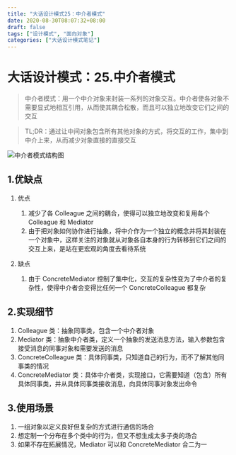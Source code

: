 ```yaml
---
title: "大话设计模式25：中介者模式"
date: 2020-08-30T08:07:32+08:00
draft: false
tags: ["设计模式", "面向对象"]
categories: ["大话设计模式笔记"]
---
```


# 大话设计模式：25.中介者模式

> 中介者模式：用一个中介对象来封装一系列的对象交互。中介者使各对象不需要显式地相互引用，从而使其耦合松散，而且可以独立地改变它们之间的交互

> TL;DR：通过让中间对象包含所有其他对象的方式，将交互的工作，集中到中介上来，从而减少对象直接的直接交互

![中介者模式结构图](/images/中介者模式.jpg)

## 1.优缺点

1. 优点

   1. 减少了各 Colleague 之间的耦合，使得可以独立地改变和复用各个 Colleague 和 Mediator
   2. 由于把对象如何协作进行抽象，将中介作为一个独立的概念并将其封装在一个对象中，这样关注的对象就从对象各自本身的行为转移到它们之间的交互上来，是站在更宏观的角度去看待系统

2. 缺点
   1. 由于 ConcreteMediator 控制了集中化，交互的复杂性变为了中介者的复杂性，使得中介者会变得比任何一个 ConcreteColleague 都复杂

## 2.实现细节

1. Colleague 类：抽象同事类，包含一个中介者对象
2. Mediator 类：抽象中介者类，定义一个抽象的发送消息方法，输入参数包含接受消息的同事对象和需要发送的消息
3. ConcreteColleague 类：具体同事类，只知道自己的行为，而不了解其他同事类的情况
4. ConcreteMediator 类：具体中介者类，实现接口，它需要知道（包含）所有具体同事类，并从具体同事类接收消息，向具体同事对象发出命令

## 3.使用场景

1. 一组对象以定义良好但复杂的方式进行通信的场合
2. 想定制一个分布在多个类中的行为，但又不想生成太多子类的场合
3. 如果不存在拓展情况，Mediator 可以和 ConcreteMediator 合二为一

